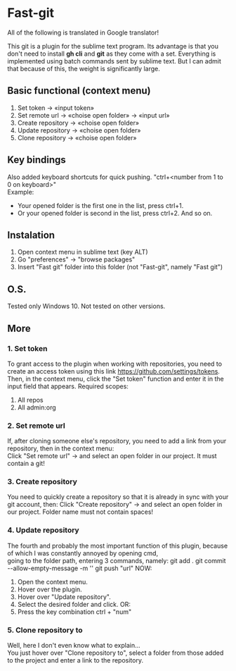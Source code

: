 # Fast-git

All of the following is translated in Google translator!

This git is a plugin for the sublime text program. Its advantage is that you don't need to install **gh cli** and **git** as they come with a set. 
Everything is implemented using batch commands sent by sublime text. But I can admit that because of this, the weight is significantly large.

## Basic functional (context menu)
1. Set token → «input token»
2. Set remote url → «choise open folder» → «input url»
3. Create repository → «choise open folder»
4. Update repository → «choise open folder»
5. Clone repository → «choise open folder»

## Key bindings 
Also added keyboard shortcuts for quick pushing. "ctrl+<number from 1 to 0 on keyboard>"  
Example:  
 - Your opened folder is the first one in the list, press ctrl+1.  
 - Or your opened folder is second in the list, press ctrl+2. And so on.
 
## Instalation  
1. Open context menu in sublime text (key ALT)
2. Go "preferences" → "browse packages"
3. Insert "Fast git" folder into this folder (not "Fast-git", namely "Fast git")

## O.S.
Tested only Windows 10. Not tested on other versions.

## More
### 1. Set token
To grant access to the plugin when working with repositories, you need to create an access token using this link https://github.com/settings/tokens.  
Then, in the context menu, click the "Set token" function and enter it in the input field that appears.
Required scopes:
1. All repos
2. All admin:org  

### 2. Set remote url
If, after cloning someone else's repository, you need to add a link from your repository, then in the context menu:  
Click "Set remote url" → and select an open folder in our project. It must contain a git!

### 3. Create repository
You need to quickly create a repository so that it is already in sync with your git account, then:
Click "Create repository" → and select an open folder in our project. Folder name must not contain spaces!

### 4. Update repository
The fourth and probably the most important function of this plugin, because of which I was constantly annoyed by opening cmd,  
going to the folder path, entering 3 commands, namely:
git add .
git commit --allow-empty-message -m ''
git push "url"
NOW:
1. Open the context menu.
2. Hover over the plugin.
3. Hover over "Update repository".
4. Select the desired folder and click.
OR:
1. Press the key combination ctrl + "num"

### 5. Clone repository to
Well, here I don't even know what to explain...  
You just hover over "Clone repository to", select a folder from those added to the project and enter a link to the repository.
